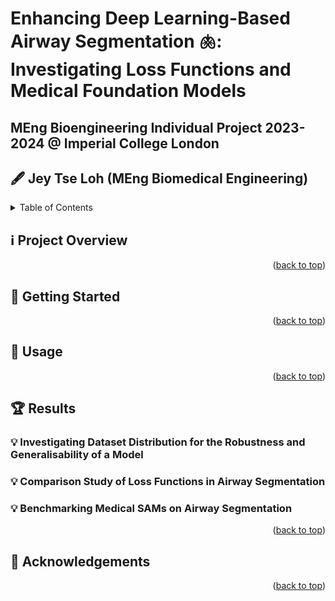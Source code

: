 <a name="readme-top"></a>

# Enhancing Deep Learning-Based Airway Segmentation 🫁: Investigating Loss Functions and Medical Foundation Models 
## MEng Bioengineering Individual Project 2023-2024 @ Imperial College London
## 🖋️ Jey Tse Loh (MEng Biomedical Engineering)

<!-- TABLE OF CONTENTS -->
<details>
  <summary>Table of Contents</summary>
  <ol>
    <li><a href="#abstract">Project Overview</a></li>
    <li><a href="#usage">Usage</a></li>
    <li><a href="results">Results</a></li>
      <ul>
        <li><a href="#datasets">Investigating Dataset Distribution for the Robustness and Generalisability of a Model</a></li>
        <li><a href="#comparison-study">Comparison Study of Loss Functions in Airway Segmentation</a></li>
        <li><a href="#benchmarking">Benchmarking Medical SAMs on Airway Segmentation</a></li>
      </ul>
    </li>
    <li><a href="#acknowledgements">Acknowledgments</a></li>
  </ol>
</details>

<a name="abstract"></a>
## ℹ️ Project Overview

<p align="right">(<a href="#readme-top">back to top</a>)</p>

<a name="getting-started"></a>
## 🚀 Getting Started

<p align="right">(<a href="#readme-top">back to top</a>)</p>

<a name="usage"></a>
## 🔨 Usage

<p align="right">(<a href="#readme-top">back to top</a>)</p>

<a name="results"></a>
## 🏆 Results
<a name="datasets"></a>
### 💡 Investigating Dataset Distribution for the Robustness and Generalisability of a Model

<a name="comparison-study"></a>
### 💡 Comparison Study of Loss Functions in Airway Segmentation

<a name="benchmarking"></a>
### 💡 Benchmarking Medical SAMs on Airway Segmentation

<p align="right">(<a href="#readme-top">back to top</a>)</p>

<a name="acknowledgements"></a>
## 🙏 Acknowledgements

<p align="right">(<a href="#readme-top">back to top</a>)</p>




